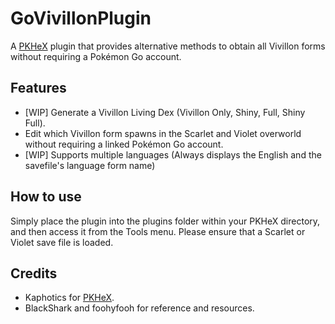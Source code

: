 # GoVivillonPlugin
A [PKHeX](https://github.com/kwsch/PKHeX) plugin that provides alternative methods to obtain all Vivillon forms without requiring a Pokémon Go account.

## Features
- [WIP] Generate a Vivillon Living Dex (Vivillon Only, Shiny, Full, Shiny Full).
- Edit which Vivillon form spawns in the Scarlet and Violet overworld without requiring a linked Pokémon Go account.
- [WIP] Supports multiple languages (Always displays the English and the savefile's language form name)

## How to use
Simply place the plugin into the plugins folder within your PKHeX directory, and then access it from the Tools menu.
Please ensure that a Scarlet or Violet save file is loaded.

## Credits
- Kaphotics for [PKHeX](https://github.com/kwsch/PKHeX).
- BlackShark and foohyfooh for reference and resources.
